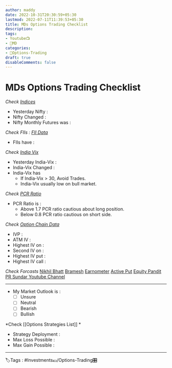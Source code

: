 ```yaml
---
author: maddy
date: 2022-10-31T20:30:59+05:30
lastmod: 2022-07-11T11:39:53+05:30
title: MDs Options Trading Checklist
description: 
tags:
- Youtube📺
- 🧔MD 
categories: 
- 🤹Options-Trading
draft: true
disableComments: false
---
```

# MDs Options Trading Checklist
*Check [Indices](https://in.investing.com/indices/)*
- Yesterday Nifty : 
- Nifty Changed : 
- Nifty Monthly Futures was :

 *Check FIIs : [FII Data](https://web.stockedge.com/daily-updates?section=fii-dii-activity)*
 - FIIs have : 

*Check [India Vix](https://in.investing.com/indices/india-vix)* 
- Yesterday India-Vix :
- India-Vix Changed :
- India-Vix has
	- If India-Vix > 30, Avoid Trades.
	- India-Vix usually low on bull market.

*Check [PCR Ratio](https://niftyinvest.com/put-call-ratio/NIFTY)*
- PCR Ratio is :
	- Above 1.7 PCR ratio cautious about long position.  
	- Below 0.8 PCR ratio cautious on short side.

*Check [Option Chain Data](https://web.sensibull.com/option-chain)*
- IVP :
- ATM IV :
- Highest IV on :
- Second IV on :
- Highest IV put :
- Highest IV call :

*Check Forcasts*
[Nikhil Bhatt](https://nikhilbhatt.in/)
[Bramesh](https://www.brameshtechanalysis.com/)
[Earnometer](http://earnometer.com/nifty/nifty-level.html)
[Active Put](https://www.capitalmarket.com/derivatives/options-most-active-put-call)
[Equity Pandit](https://www.equitypandit.com/prediction/)
[PR Sundar Youtube Channel](https://www.youtube.com/channel/UCS2NdYUmv_PUyyKeDAo5zYA/videos)

---
- My Market Outlook is :
	- [ ] Unsure 
	- [ ]  Neutral
	- [ ] Bearish
	- [ ] Bullish

*Check [[Options Strategies List]] *
- Strategy Deployment :  
- Max Loss Possible :
- Max Gain Possible :
---
🏷️Tags : #Investments💷/Options-Trading🎛️ 
